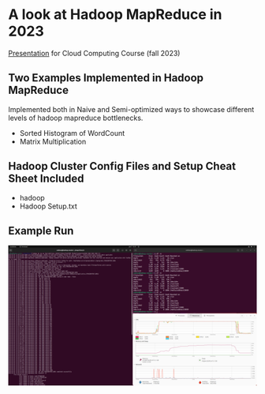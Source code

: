<h1 align="left">A look at Hadoop MapReduce in 2023</h1>
<a href="media/Presentation.ppsx">Presentation</a> for Cloud Computing Course (fall 2023)

## Two Examples Implemented in Hadoop MapReduce
Implemented both in Naive and Semi-optimized ways to showcase different levels of hadoop mapreduce bottlenecks.
- Sorted Histogram of WordCount
- Matrix Multiplication

## Hadoop Cluster Config Files and Setup Cheat Sheet Included
- hadoop
- Hadoop Setup.txt

## Example Run
<img src="media/matmult2048.png" alt="2048 Matrix Multiplication" />
